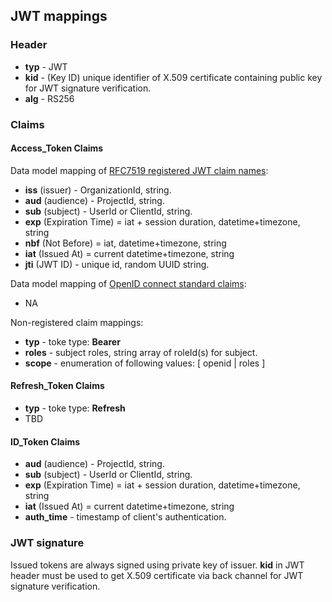 ## JWT mappings

### Header  
* __typ__ - JWT
* __kid__ - (Key ID) unique identifier of X.509 certificate 
  containing public key for JWT signature verification. 
* __alg__ - RS256 

### Claims 
#### Access_Token Claims
Data model mapping of [RFC7519 registered JWT claim names](https://tools.ietf.org/html/rfc7519#section-4):
* __iss__ (issuer) - OrganizationId, string. 
* __aud__ (audience) - ProjectId, string.
* __sub__ (subject) - UserId or ClientId, string.
* __exp__ (Expiration Time) = iat + session duration, datetime+timezone, string
* __nbf__ (Not Before) = iat, datetime+timezone, string
* __iat__ (Issued At) = current datetime+timezone, string
* __jti__ (JWT ID) - unique id, random UUID string.

Data model mapping of [OpenID connect standard claims](https://openid.net/specs/openid-connect-core-1_0.html#Claims):
* NA

Non-registered claim mappings:
* __typ__ - toke type: __Bearer__
* __roles__ - subject roles, string array of roleId(s) for subject. 
* __scope__ - enumeration of following values: [ openid | roles ]

#### Refresh_Token Claims
* __typ__ - toke type: __Refresh__
* TBD

#### ID_Token Claims
* __aud__ (audience) - ProjectId, string.
* __sub__ (subject) - UserId or ClientId, string.
* __exp__ (Expiration Time) = iat + session duration, datetime+timezone, string
* __iat__ (Issued At) = current datetime+timezone, string
* __auth_time__ - timestamp of client's authentication.

### JWT signature 
Issued tokens are always signed using private key of issuer.
__kid__ in JWT header must be used to get X.509 certificate via 
back channel for JWT signature verification.
 
